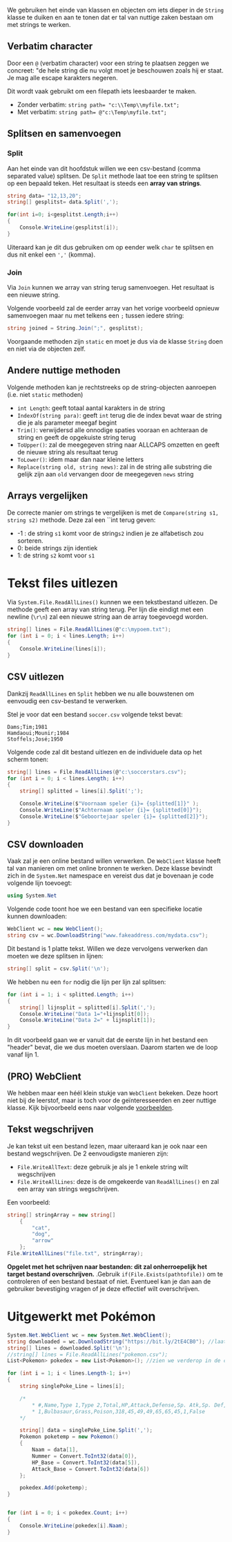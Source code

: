 We gebruiken het einde van klassen en objecten om iets dieper in de ``String`` klasse te duiken en aan te tonen dat er tal van nuttige zaken bestaan om met strings te werken.

## Verbatim character

Door een ``@`` (verbatim character) voor een string te plaatsen zeggen we concreet: "de hele string die nu volgt moet je beschouwen zoals hij er staat. Je mag alle escape karakters negeren.

Dit wordt vaak gebruikt om een filepath iets leesbaarder te maken.

* Zonder verbatim: ``string path= "c:\\Temp\\myfile.txt";``
* Met verbatim: ``string path= @"c:\Temp\myfile.txt";``

## Splitsen en samenvoegen

### Split

Aan het einde van dit hoofdstuk willen we een csv-bestand (comma separated value) splitsen. De ``Split`` methode laat toe een string te splitsen op een bepaald teken. Het resultaat is steeds een **array van strings**.

```csharp
string data= "12,13,20";
string[] gesplitst= data.Split(',');

for(int i=0; i<gesplitst.Length;i++)
{
    Console.WriteLine(gesplitst[i]);
}
```

Uiteraard kan je dit dus gebruiken om op eender welk ``char`` te splitsen en dus nit enkel een ``','`` (komma).

### Join

Via ``Join`` kunnen we array van string terug samenvoegen. Het resultaat is een nieuwe string.

Volgende voorbeeld zal de eerder array van het vorige voorbeeld opnieuw samenvoegen maar nu met telkens een ``;`` tussen iedere string:

```csharp
string joined = String.Join(";", gesplitst);
```

Voorgaande methoden zijn ``static`` en moet je dus via de klasse ``String`` doen en niet via de objecten zelf.

## Andere nuttige methoden


Volgende methoden kan je rechtstreeks op de string-objecten aanroepen (i.e. niet ``static`` methoden)

* ``int Length``: geeft totaal aantal karakters in de string
* ``IndexOf(string para)``: geeft ``int`` terug die de index bevat waar de string die je als parameter meegaf begint
* ``Trim()``: verwijdersd alle onnodige spaties vooraan en achteraan de string en geeft de opgekuiste string terug
* ``ToUpper()``: zal de meegegeven string naar ALLCAPS omzetten en geeft de nieuwe string als resultaat terug
* ``ToLower()``: idem maar dan naar kleine letters
* ``Replace(string old, string news)``: zal in de string alle substring die gelijk zijn aan ``old`` vervangen door de meegegeven ``news`` string

## Arrays vergelijken

De correcte manier om strings te vergelijken is met de ``Compare(string s1, string s2)`` methode. Deze zal een ``int terug geven:

* -1 : de string ``s1`` komt voor de string``s2`` indien je ze alfabetisch zou sorteren.
* 0: beide strings zijn identiek
* 1: de string ``s2`` komt voor ``s1``

# Tekst files uitlezen

Via ``System.File.ReadAllLines()`` kunnen we een tekstbestand uitlezen. De methode geeft een array van string terug. Per lijn die eindigt met een newline (``\r\n``) zal een nieuwe string aan de array toegevoegd worden.

```csharp
string[] lines = File.ReadAllLines(@"c:\mypoem.txt");
for (int i = 0; i < lines.Length; i++)
{
    Console.WriteLine(lines[i]);
}
```

## CSV uitlezen

Dankzij ``ReadAllLines`` en ``Split`` hebben we nu alle bouwstenen om eenvoudig een csv-bestand te verwerken.

Stel je voor dat een bestand ``soccer.csv`` volgende tekst bevat:

```text
Dams;Tim;1981
Hamdaoui;Mounir;1984
Stoffels;José;1950
```

Volgende code zal dit bestand uitlezen en de individuele data op het scherm tonen:

```csharp
string[] lines = File.ReadAllLines(@"c:\soccerstars.csv");
for (int i = 0; i < lines.Length; i++)
{
    string[] splitted = lines[i].Split(';');

    Console.WriteLine($"Voornaam speler {i}= {splitted[1]}" );
    Console.WriteLine($"Achternaam speler {i}= {splitted[0]}");
    Console.WriteLine($"Geboortejaar speler {i}= {splitted[2]}");
}
```

## CSV downloaden

Vaak zal je een online bestand willen verwerken. De ``WebClient`` klasse heeft tal van manieren om met online bronnen te werken. Deze klasse bevindt zich in de ``System.Net`` namespace en vereist dus dat je bovenaan je code volgende lijn toevoegt:

```csharp
using System.Net
```

Volgende code toont hoe we een bestand van een specifieke locatie kunnen downloaden:

```csharp
WebClient wc = new WebClient();
string csv = wc.DownloadString("www.fakeaddress.com/mydata.csv");
```

Dit bestand is 1 platte tekst. Willen we deze vervolgens verwerken dan moeten we deze splitsen in lijnen:

```csharp
string[] split = csv.Split('\n');
```

We hebben nu een ``for`` nodig die lijn per lijn zal splitsen:

```csharp
for (int i = 1; i < splitted.Length; i++)
{
    string[] lijnsplit = splitted[i].Split(',');
    Console.WriteLine("Data 1="+lijnsplit[0]);
    Console.WriteLine("Data 2=" + lijnsplit[1]);
}
```

In dit voorbeeld gaan we er vanuit dat de eerste lijn in het bestand een "header" bevat, die we dus moeten overslaan. Daarom starten we de loop vanaf lijn 1.

## (PRO) WebClient

We hebben maar een héél klein stukje van ``WebClient`` bekeken. Deze hoort niet bij de leerstof, maar is toch voor de geïnteresseerden en zeer nuttige klasse. Kijk bijvoorbeeld eens naar volgende [voorbeelden](https://www.dotnetperls.com/webclient).

## Tekst wegschrijven

Je kan tekst uit een bestand lezen, maar uiteraard kan je ook naar een bestand wegschrijven. De 2 eenvoudigste manieren zijn:

* ``File.WriteAllText``: deze gebruik je als je 1 enkele string wilt wegschrijven
* ``File.WriteAllLines``: deze is de omgekeerde van ``ReadAllLines()`` en zal een array van strings wegschrijven.

Een voorbeeld:

```csharp
string[] stringArray = new string[]
    {
        "cat",
        "dog",
        "arrow"
    };
File.WriteAllLines("file.txt", stringArray);
```

**Opgelet met het schrijven naar bestanden: dit zal onherroepelijk het target bestand overschrijven.** .Gebruik ``if(File.Exists(pathtofile))`` om te controleren of een bestand bestaat of niet. Eventueel kan je dan aan de gebruiker bevestiging vragen of je deze effectief wilt overschrijven.


# Uitgewerkt met Pokémon


```csharp
System.Net.WebClient wc = new System.Net.WebClient();
string downloaded = wc.DownloadString("https://bit.ly/2tE4CB0"); //laatste is een nul
string[] lines = downloaded.Split('\n');
//string[] lines = File.ReadAllLines("pokemon.csv");
List<Pokemon> pokedex = new List<Pokemon>(); //zien we verderop in de cursus

for (int i = 1; i < lines.Length-1; i++)
{
    string singlePoke_Line = lines[i];

    /*
        * #,Name,Type 1,Type 2,Total,HP,Attack,Defense,Sp. Atk,Sp. Def,Speed,Generation,Legendary
        * 1,Bulbasaur,Grass,Poison,318,45,49,49,65,65,45,1,False
    */

    string[] data = singlePoke_Line.Split(',');
    Pokemon poketemp = new Pokemon()
    {
        Naam = data[1],
        Nummer = Convert.ToInt32(data[0]),
        HP_Base = Convert.ToInt32(data[5]),
        Attack_Base = Convert.ToInt32(data[6])
    };

    pokedex.Add(poketemp);
}


for (int i = 0; i < pokedex.Count; i++)
{
    Console.WriteLine(pokedex[i].Naam);
}
```
